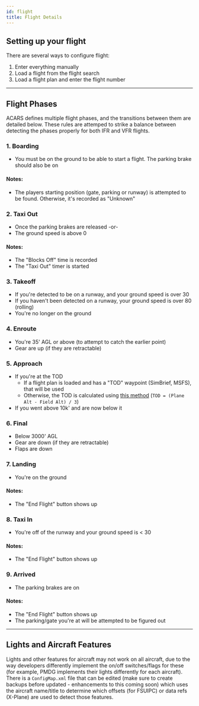 ```yaml
---
id: flight
title: Flight Details
---
```


## Setting up your flight

There are several ways to configure flight:

1. Enter everything manually
2. Load a flight from the flight search
3. Load a flight plan and enter the flight number

---

## Flight Phases

ACARS defines multiple flight phases, and the transitions between them are detailed below. These rules are attemped to strike a balance between detecting the phases properly for both IFR and VFR flights.

### 1. Boarding

- You must be on the ground to be able to start a flight. The parking brake should also be on

#### Notes:

- The players starting position (gate, parking or runway) is attempted to be found. Otherwise, it's recorded as "Unknown"

### 2. Taxi Out

- Once the parking brakes are released -or- 
- The ground speed is above 0

#### Notes:

- The "Blocks Off" time is recorded
- The "Taxi Out" timer is started

### 3. Takeoff

- If you're detected to be on a runway, and your ground speed is over 30
- If you haven't been detected on a runway, your ground speed is over 80 (rolling)
- You're no longer on the ground

### 4. Enroute

- You're 35' AGL or above (to attempt to catch the earlier point)
- Gear are up (if they are retractable)

### 5. Approach

- If you're at the TOD
    - If a flight plan is loaded and has a "TOD" waypoint (SimBrief, MSFS), that will be used
    - Otherwise, the TOD is calculated using [this method](https://www.flyingmag.com/technique/tip-week/calculating-top-descent/) (`TOD = (Plane Alt - Field Alt) / 3`)
- If you went above 10k' and are now below it

### 6. Final

- Below 3000' AGL
- Gear are down (if they are retractable)
- Flaps are down

### 7. Landing

- You're on the ground

#### Notes:

- The "End Flight" button shows up

### 8. Taxi In

- You're off of the runway and your ground speed is < 30

#### Notes:

- The "End Flight" button shows up

### 9. Arrived

- The parking brakes are on

#### Notes:

- The "End Flight" button shows up
- The parking/gate you're at will be attempted to be figured out

---

## Lights and Aircraft Features

Lights and other features for aircraft may not work on all aircraft, due to the way developers differently implement the on/off switches/flags for these (for example, PMDG implements their lights differently for each aircraft). There is a `ConfigMap.xml` file that can be edited (make sure to create backups before updated - enhancements to this coming soon) which uses the aircraft name/title to determine which offsets (for FSUIPC) or data refs (X-Plane) are used to detect those features.
